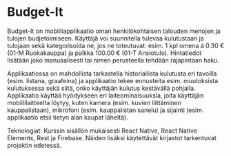 
# Budget-It

Budget-It on mobiiliapplikaatio oman henkilökohtaisen talouden menojen ja tulojen budjetoimiseen. Käyttäjä voi suunnitella tulevaa kulutustaan ja tulojaan sekä kategorisoida ne, jos ne toteutuvat: esim. 1 kpl omena á 0.30 € (01-M Ruokakauppa) ja palkka 100.00 € (01-T Ansiotulo). Hintatiedot lisätään joko manuaalisesti tai nimen perusteella tehdään rajapintaan haku.

Applikaatiossa on mahdollista tarkastella historiallista kulutusta eri tavoilla (esim. listana, graafeina) ja applikaatio tekee ennusteita esim. muutoksista kulutuksessa sekä siitä, onko käyttäjän kulutus kestävällä pohjalla. Applikaatio käyttää hyödykseen eri laiteominaisuuksia, joita käyttäjän mobiililaitteelta löytyy, kuten kamera (esim. kuvien liittäminen kauppalistaan), mikrofoni (esim. kauppalistan sanelu) ja sijainti (esim. applikaatio etsii tietyn alan kaupat läheltä).

Teknologiat: Kurssin sisällön mukaisesti React Native, React Native Elements, Rest ja Firebase. Näiden lisäksi käytettävät kirjastot tarkentuvat projektin edetessä.